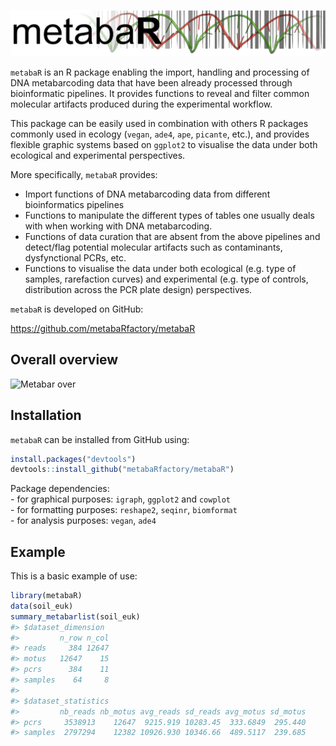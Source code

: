 
<!-- README.md is generated from README.Rmd. Please edit that file -->

![Metabar banner](metabaR.png)

`metabaR` is an R package enabling the import, handling and processing
of DNA metabarcoding data that have been already processed through
bioinformatic pipelines. It provides functions to reveal and filter
common molecular artifacts produced during the experimental workflow.

This package can be easily used in combination with others R packages
commonly used in ecology (`vegan`, `ade4`, `ape`, `picante`, etc.), and
provides flexible graphic systems based on `ggplot2` to visualise the
data under both ecological and experimental perspectives.

More specifically, `metabaR` provides:

  - Import functions of DNA metabarcoding data from different
    bioinformatics pipelines  
  - Functions to manipulate the different types of tables one usually
    deals with when working with DNA metabarcoding.
  - Functions of data curation that are absent from the above pipelines
    and detect/flag potential molecular artifacts such as contaminants,
    dysfynctional PCRs, etc.  
  - Functions to visualise the data under both ecological (e.g. type of
    samples, rarefaction curves) and experimental (e.g. type of
    controls, distribution across the PCR plate design) perspectives.

`metabaR` is developed on GitHub:

<https://github.com/metabaRfactory/metabaR>

## Overall overview

![Metabar over](metabaR_overview.png)

## Installation

`metabaR` can be installed from GitHub using:

``` r
install.packages("devtools")
devtools::install_github("metabaRfactory/metabaR")
```

Package dependencies:  
\- for graphical purposes: `igraph`, `ggplot2` and `cowplot`  
\- for formatting purposes: `reshape2`, `seqinr`, `biomformat`  
\- for analysis purposes: `vegan`, `ade4`

## Example

This is a basic example of use:

``` r
library(metabaR)
data(soil_euk)
summary_metabarlist(soil_euk)
#> $dataset_dimension
#>         n_row n_col
#> reads     384 12647
#> motus   12647    15
#> pcrs      384    11
#> samples    64     8
#> 
#> $dataset_statistics
#>         nb_reads nb_motus avg_reads sd_reads avg_motus sd_motus
#> pcrs     3538913    12647  9215.919 10283.45  333.6849  295.440
#> samples  2797294    12382 10926.930 10346.66  489.5117  239.685
```

